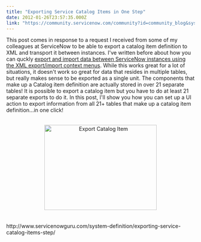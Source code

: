 ```yaml
---
title: "Exporting Service Catalog Items in One Step"
date: 2012-01-26T23:57:35.000Z
link: "https://community.servicenow.com/community?id=community_blog&sys_id=362da6e5dbd0dbc01dcaf3231f9619a6"
---
```

<p>This post comes in response to a request I received from some of my colleagues at ServiceNow to be able to export a catalog item definition to XML and transport it between instances. I've written before about how you can quckly <a title="w.servicenowguru.com/system-definition/imports/simple-power-xml-export-import/" href="http://www.servicenowguru.com/system-definition/imports/simple-power-xml-export-import/" target="_blank">export and import data between ServiceNow instances using the XML export/import context menus</a>. While this works great for a lot of situations, it doesn't work so great for data that resides in multiple tables, but really makes sense to be exported as a single unit. The components that make up a Catalog item definition are actually stored in over 21 separate tables! It is possible to export a catalog item but you have to do at least 21 separate exports to do it. In this post, I'll show you how you can set up a UI action to export information from all 21+ tables that make up a catalog item definition...in one click!<br /><br /><center><a href="http://www.servicenowguru.com/system-definition/exporting-service-catalog-items-step/"><img src="http://www.servicenowguru.com/wp-content/uploads/2012/01/ExportCatalogItem-300x227.jpg" alt="Export Catalog Item" title="Export Catalog Item" width="300" height="227" class="aligncenter size-medium wp-image-4281" /></a></center><br /><br />http://www.servicenowguru.com/system-definition/exporting-service-catalog-items-step/<br /><!--break--></p>